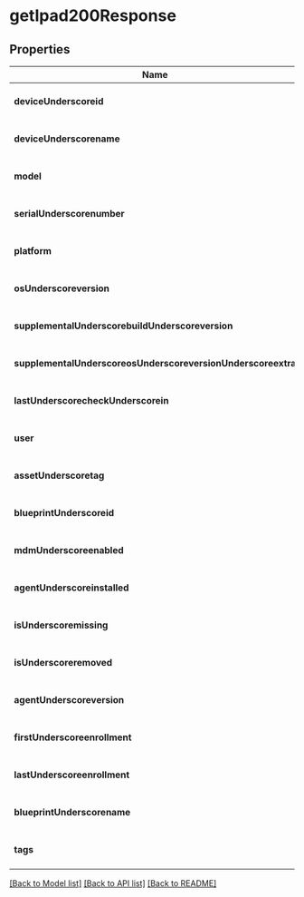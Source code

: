 # getIpad200Response

## Properties
Name | Type | Description | Notes
------------ | ------------- | ------------- | -------------
**deviceUnderscoreid** | **string** |  | [optional] [default to null]
**deviceUnderscorename** | **string** |  | [optional] [default to null]
**model** | **string** |  | [optional] [default to null]
**serialUnderscorenumber** | **string** |  | [optional] [default to null]
**platform** | **string** |  | [optional] [default to null]
**osUnderscoreversion** | **string** |  | [optional] [default to null]
**supplementalUnderscorebuildUnderscoreversion** | **string** |  | [optional] [default to null]
**supplementalUnderscoreosUnderscoreversionUnderscoreextra** | **string** |  | [optional] [default to null]
**lastUnderscorecheckUnderscorein** | **string** |  | [optional] [default to null]
**user** | [**GetIpad200ResponseUser**](GetIpad200ResponseUser.md) |  | [optional] [default to null]
**assetUnderscoretag** | **string** |  | [optional] [default to null]
**blueprintUnderscoreid** | **string** |  | [optional] [default to null]
**mdmUnderscoreenabled** | **integer** |  | [optional] [default to null]
**agentUnderscoreinstalled** | **integer** |  | [optional] [default to null]
**isUnderscoremissing** | **integer** |  | [optional] [default to null]
**isUnderscoreremoved** | **integer** |  | [optional] [default to null]
**agentUnderscoreversion** | **string** |  | [optional] [default to null]
**firstUnderscoreenrollment** | **string** |  | [optional] [default to null]
**lastUnderscoreenrollment** | **string** |  | [optional] [default to null]
**blueprintUnderscorename** | **string** |  | [optional] [default to null]
**tags** | [**AnyType**](.md) |  | [optional] [default to null]

[[Back to Model list]](../README.md#documentation-for-models) [[Back to API list]](../README.md#documentation-for-api-endpoints) [[Back to README]](../README.md)


